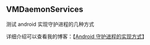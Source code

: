 VMDaemonServices
----------------

测试 android 实现守护进程的几种方式

详细介绍可以查看我的博客：【[Android 守护进程的实现方式](http://melove.net/blog/2017/03/android-daemon-service-1488942411000.html)】